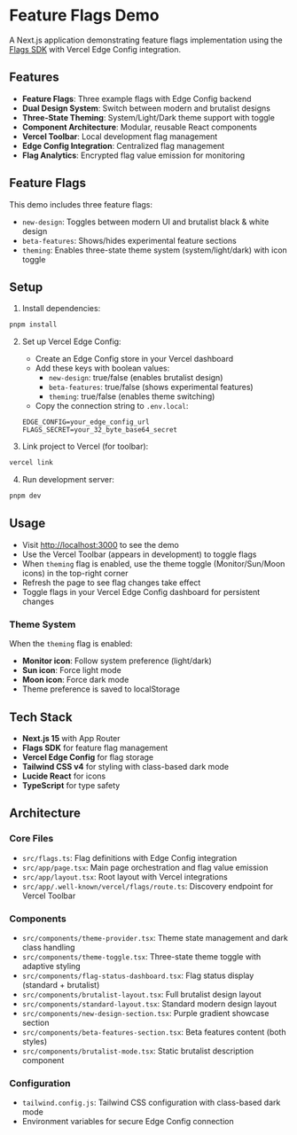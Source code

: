 # Feature Flags Demo

A Next.js application demonstrating feature flags implementation using the [Flags SDK](https://flags-sdk.dev) with Vercel Edge Config integration.

## Features

- **Feature Flags**: Three example flags with Edge Config backend
- **Dual Design System**: Switch between modern and brutalist designs
- **Three-State Theming**: System/Light/Dark theme support with toggle
- **Component Architecture**: Modular, reusable React components
- **Vercel Toolbar**: Local development flag management
- **Edge Config Integration**: Centralized flag management
- **Flag Analytics**: Encrypted flag value emission for monitoring

## Feature Flags

This demo includes three feature flags:

- `new-design`: Toggles between modern UI and brutalist black & white design
- `beta-features`: Shows/hides experimental feature sections
- `theming`: Enables three-state theme system (system/light/dark) with icon toggle

## Setup

1. Install dependencies:
```bash
pnpm install
```

2. Set up Vercel Edge Config:
   - Create an Edge Config store in your Vercel dashboard
   - Add these keys with boolean values:
     - `new-design`: true/false (enables brutalist design)
     - `beta-features`: true/false (shows experimental features)
     - `theming`: true/false (enables theme switching)
   - Copy the connection string to `.env.local`:
   ```
   EDGE_CONFIG=your_edge_config_url
   FLAGS_SECRET=your_32_byte_base64_secret
   ```

3. Link project to Vercel (for toolbar):
```bash
vercel link
```

4. Run development server:
```bash
pnpm dev
```

## Usage

- Visit [http://localhost:3000](http://localhost:3000) to see the demo
- Use the Vercel Toolbar (appears in development) to toggle flags
- When `theming` flag is enabled, use the theme toggle (Monitor/Sun/Moon icons) in the top-right corner
- Refresh the page to see flag changes take effect
- Toggle flags in your Vercel Edge Config dashboard for persistent changes

### Theme System

When the `theming` flag is enabled:
- **Monitor icon**: Follow system preference (light/dark)
- **Sun icon**: Force light mode
- **Moon icon**: Force dark mode
- Theme preference is saved to localStorage

## Tech Stack

- **Next.js 15** with App Router
- **Flags SDK** for feature flag management
- **Vercel Edge Config** for flag storage
- **Tailwind CSS v4** for styling with class-based dark mode
- **Lucide React** for icons
- **TypeScript** for type safety

## Architecture

### Core Files
- `src/flags.ts`: Flag definitions with Edge Config integration
- `src/app/page.tsx`: Main page orchestration and flag value emission
- `src/app/layout.tsx`: Root layout with Vercel integrations
- `src/app/.well-known/vercel/flags/route.ts`: Discovery endpoint for Vercel Toolbar

### Components
- `src/components/theme-provider.tsx`: Theme state management and dark class handling
- `src/components/theme-toggle.tsx`: Three-state theme toggle with adaptive styling
- `src/components/flag-status-dashboard.tsx`: Flag status display (standard + brutalist)
- `src/components/brutalist-layout.tsx`: Full brutalist design layout
- `src/components/standard-layout.tsx`: Standard modern design layout
- `src/components/new-design-section.tsx`: Purple gradient showcase section
- `src/components/beta-features-section.tsx`: Beta features content (both styles)
- `src/components/brutalist-mode.tsx`: Static brutalist description component

### Configuration
- `tailwind.config.js`: Tailwind CSS configuration with class-based dark mode
- Environment variables for secure Edge Config connection
